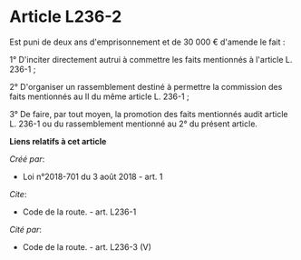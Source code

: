 # Article L236-2

Est puni de deux ans d'emprisonnement et de 30 000 € d'amende le fait : 

1° D'inciter directement autrui à commettre les faits mentionnés à l'article L. 236-1 ; 

2° D'organiser un rassemblement destiné à permettre la commission des faits mentionnés au II du même article L. 236-1 ; 

3° De faire, par tout moyen, la promotion des faits mentionnés audit article L. 236-1 ou du rassemblement mentionné au 2° du
présent article.

**Liens relatifs à cet article**

_Créé par_:

  - Loi n°2018-701 du 3 août 2018 - art. 1

_Cite_:

  - Code de la route. - art. L236-1

_Cité par_:

  - Code de la route. - art. L236-3 (V)
